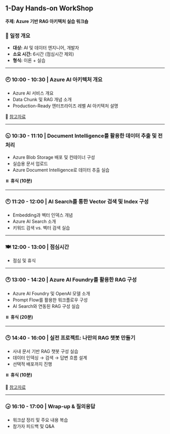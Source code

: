 ## 1-Day Hands-on WorkShop

**주제: Azure 기반 RAG 아키텍처 실습 워크숍**

### 📅 일정 개요

- **대상:** AI 및 데이터 엔지니어, 개발자  
- **소요 시간:** 6시간 (점심시간 제외)  
- **형식:** 이론 + 실습  

---

### 🕘 10:00 - 10:30 | Azure AI 아키텍처 개요

- Azure AI 서비스 개요
- Data Chunk 및 RAG 개념 소개  
- Production-Ready 엔터프라이즈 레벨 AI 아키텍처 설명  

🔗 [참고자료](https://breezy-viscount-f8a.notion.site/Azure-AI-1d5a993dcec780778abed732d8038d78?pvs=4)

---

### 🕥 10:30 - 11:10 | Document Intelligence를 활용한 데이터 추출 및 전처리

- Azure Blob Storage 배포 및 컨테이너 구성  
- 실습용 문서 업로드  
- Azure Document Intelligence로 데이터 추출 실습  

⏸️ **휴식 (10분)**

---

### 🕚 11:20 - 12:00 | AI Search를 통한 Vector 검색 및 Index 구성

- Embedding과 벡터 인덱스 개념  
- Azure AI Search 소개  
- 키워드 검색 vs. 벡터 검색 실습  

---

### 🍽 12:00 - 13:00 | 점심시간

- 점심 및 휴식  

---

### 🕐 13:00 - 14:20 | Azure AI Foundry를 활용한 RAG 구성

- Azure AI Foundry 및 OpenAI 모델 소개  
- Prompt Flow를 활용한 워크플로우 구성  
- AI Search와 연동된 RAG 구성 실습  

⏸️ **휴식 (20분)**

---

### 🕑 14:40 - 16:00 | 실전 프로젝트: 나만의 RAG 챗봇 만들기

- 사내 문서 기반 RAG 챗봇 구성 실습  
- 데이터 인덱싱 → 검색 → 답변 흐름 설계  
- 선택적 배포까지 진행  

⏸️ **휴식 (10분)**

🔗 [참고자료](https://www.notion.so/1d1a993dcec7805daf27da816cc26e9a?pvs=21)

---

### 🕞 16:10 - 17:00 | Wrap-up & 질의응답

- 워크샵 정리 및 주요 내용 복습  
- 참가자 피드백 및 Q&A
